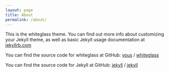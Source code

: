 ```yaml
---
layout: page
title: About
permalink: /about/
---
```


This is the whiteglass theme. You can find out more info about customizing your Jekyll theme, as well as basic Jekyll usage documentation at [jekyllrb.com](https://jekyllrb.com/)

You can find the source code for whiteglass at GitHub:
[yous](https://github.com/yous) /
[whiteglass](https://github.com/yous/whiteglass)

You can find the source code for Jekyll at GitHub:
[jekyll][jekyll-organization] /
[jekyll](https://github.com/jekyll/jekyll)


[jekyll-organization]: https://github.com/jekyll
